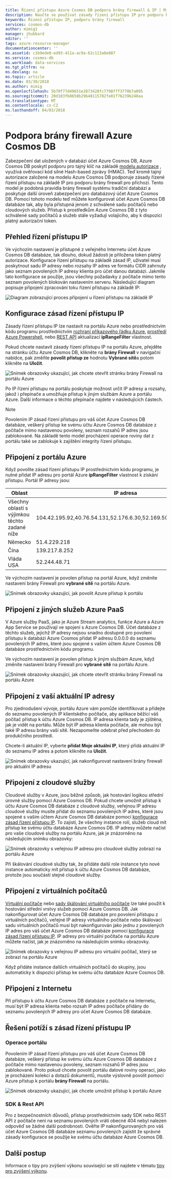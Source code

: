 ```yaml
---
title: Řízení přístupu Azure Cosmos DB podpora brány firewall & IP | Microsoft Docs
description: Naučte se používat zásady řízení přístupu IP pro podporu brány firewall na účty databáze Azure Cosmos DB.
keywords: Řízení přístupu IP, podporu brány firewall
services: cosmos-db
author: mimig1
manager: jhubbard
editor: ''
tags: azure-resource-manager
documentationcenter: ''
ms.assetid: c1b9ede0-ed93-411a-ac9a-62c113a8e887
ms.service: cosmos-db
ms.workload: data-services
ms.tgt_pltfrm: na
ms.devlang: na
ms.topic: article
ms.date: 03/30/2018
ms.author: mimig
ms.openlocfilehash: 5b70f77d49651e2873428fc7798fff3770b7a095
ms.sourcegitcommit: 20d103fb8658b29b48115782fe01f76239b240aa
ms.translationtype: MT
ms.contentlocale: cs-CZ
ms.lasthandoff: 04/03/2018
---
```

# <a name="azure-cosmos-db-firewall-support"></a>Podpora brány firewall Azure Cosmos DB
Zabezpečení dat uložených v databázi účet Azure Cosmos DB, Azure Cosmos DB poskytl podporu pro tajný klíč na základě [modelu autorizace](https://msdn.microsoft.com/library/azure/dn783368.aspx) , využívá ověřovací kód silné Hash-based zprávy (HMAC). Teď kromě tajný autorizace založené na modelu Azure Cosmos DB podporuje zásady řízené řízení přístupu na základě IP pro podporu brány firewall pro příchozí. Tento model je podobná pravidla brány firewall systému tradiční databází a poskytuje další úroveň zabezpečení pro databázový účet Azure Cosmos DB. Pomocí tohoto modelu teď můžete konfigurovat účet Azure Cosmos DB databáze tak, aby byla přístupná jenom z schválené sadu počítačů nebo cloudových služeb. Přístup k prostředkům Azure Cosmos DB z tyto schválené sady počítačů a služeb stále vyžadují volajícího, aby k dispozici platný autorizační token.

## <a name="ip-access-control-overview"></a>Přehled řízení přístupu IP
Ve výchozím nastavení je přístupné z veřejného Internetu účet Azure Cosmos DB databáze, tak dlouho, dokud žádosti je přiložena token platný autorizace. Konfigurace řízení přístupu na základě zásad IP, uživatel musí poskytnout sadu IP adresy nebo rozsahy IP adres ve formátu CIDR zahrnuty jako seznam povolených IP adresy klienta pro účet danou databázi. Jakmile tato konfigurace se použije, jsou všechny požadavky z počítače mimo tento seznam povolených blokován nastavením serveru.  Následující diagram popisuje připojení zpracování toku řízení přístupu na základě IP:

![Diagram zobrazující proces připojení u řízení přístupu na základě IP](./media/firewall-support/firewall-support-flow.png)

## <a id="configure-ip-policy"></a> Konfigurace zásad řízení přístupu IP
Zásady řízení přístupu IP lze nastavit na portálu Azure nebo prostřednictvím kódu programu prostřednictvím [rozhraní příkazového řádku Azure](cli-samples.md), [prostředí Azure Powershell](powershell-samples.md), nebo [REST API](/rest/api/cosmos-db/) aktualizací **ipRangeFilter** vlastnost. 

Pokud chcete nastavit zásady řízení přístupu IP na portálu Azure, přejděte na stránku účtu Azure Cosmos DB, klikněte na **brány Firewall** v navigační nabídce, pak změňte **povolit přístup ze** hodnotu  **Vybrané sítě**a potom klikněte na **Uložit**. 

![Snímek obrazovky ukazující, jak chcete otevřít stránku brány Firewall na portálu Azure](./media/firewall-support/azure-portal-firewall.png)

Po IP řízení přístupu na portálu poskytuje možnost určit IP adresy a rozsahy, jakož i přepínače a umožňuje přístup k jiným službám Azure a portálu Azure. Další informace o těchto přepínače najdete v následujících částech.

> [!NOTE]
> Povolením IP zásad řízení přístupu pro váš účet Azure Cosmos DB databáze, veškerý přístup ke svému účtu Azure Cosmos DB databáze z počítače mimo nastavenou povoleny, seznam rozsahů IP adres jsou zablokované. Na základě tento model procházení operace roviny dat z portálu také se zablokuje k zajištění integrity řízení přístupu.

## <a name="connections-from-the-azure-portal"></a>Připojení z portálu Azure 

Když povolíte zásad řízení přístupu IP prostřednictvím kódu programu, je nutné přidat IP adresu pro portál Azure **ipRangeFilter** vlastnost k získání přístupu. Portál IP adresy jsou:

|Oblast|IP adresa|
|------|----------|
|Všechny oblasti s výjimkou těchto zadané níže|104.42.195.92,40.76.54.131,52.176.6.30,52.169.50.45,52.187.184.26|
|Německo|51.4.229.218|
|Čína|139.217.8.252|
|Vláda USA|52.244.48.71|

Ve výchozím nastavení je povolen přístup na portál Azure, když změníte nastavení brány Firewall pro **vybrané sítě** na portálu Azure. 

![Snímek obrazovky ukazující, jak povolit Azure přístup k portálu](./media/firewall-support/enable-azure-portal.png)

## <a name="connections-from-other-azure-paas-services"></a>Připojení z jiných služeb Azure PaaS 
V Azure služby PaaS, jako je Azure Stream analytics, funkce Azure a Azure App Service se používají ve spojení s Azure Cosmos DB. Účet databáze z těchto služeb, jejichž IP adresy nejsou snadno dostupné pro povolení přístupu k databázi Azure Cosmos přidat IP adresu 0.0.0.0 do seznamu povolených IP adres, které jsou spojené s vaším účtem Azure Cosmos DB databáze prostřednictvím kódu programu. 

Ve výchozím nastavení je povolen přístup k jiným službám Azure, když změníte nastavení brány Firewall pro **vybrané sítě** na portálu Azure. 

![Snímek obrazovky ukazující, jak chcete otevřít stránku brány Firewall na portálu Azure](./media/firewall-support/enable-azure-services.png)

## <a name="connections-from-your-current-ip"></a>Připojení z vaší aktuální IP adresy

Pro zjednodušení vývoje, portálu Azure vám pomůže identifikovat a přidejte do seznamu povolených IP klientského počítače, aby aplikace běžící váš počítač přístup k účtu Azure Cosmos DB. IP adresa klienta tady je zjištěna, jak je vidět na portálu. Může být IP adresa klienta počítače, ale mohou být také IP adresu brány vaší sítě. Nezapomeňte odebrat před přechodem do produkčního prostředí.

Chcete-li aktuální IP, vyberte **přidat Moje aktuální IP**, který přidá aktuální IP do seznamu IP adres a potom klikněte na **Uložit**.

![Snímek obrazovky ukazující, jak nakonfigurovat nastavení brány firewall pro aktuální IP adresu](./media/firewall-support/enable-current-ip.png)

## <a name="connections-from-cloud-services"></a>Připojení z cloudové služby
Cloudové služby v Azure, jsou běžné způsob, jak hostování logikou střední úrovně služby pomocí Azure Cosmos DB. Pokud chcete umožnit přístup k účtu Azure Cosmos DB databáze z cloudové služby, veřejnou IP adresu cloudové služby musíte přidat do seznamu povolených IP adres, které jsou spojené s vaším účtem Azure Cosmos DB databáze pomocí [konfigurace zásad řízení přístupu IP](#configure-ip-policy). To zajistí, že všechny instance rolí, služeb cloud mít přístup ke svému účtu databáze Azure Cosmos DB. IP adresy můžete načíst pro vaše cloudové služby na portálu Azure, jak je znázorněno na následujícím snímku obrazovky:

![Snímek obrazovky s veřejnou IP adresu pro cloudové služby zobrazí na portálu Azure](./media/firewall-support/public-ip-addresses.png)

Při škálování cloudové služby tak, že přidáte další role instance tyto nové instance automaticky mít přístup k účtu Azure Cosmos DB databáze, protože jsou součástí stejné cloudové služby.

## <a name="connections-from-virtual-machines"></a>Připojení z virtuálních počítačů
[Virtuální počítače](https://azure.microsoft.com/services/virtual-machines/) nebo [sady škálování virtuálního počítače](../virtual-machine-scale-sets/virtual-machine-scale-sets-overview.md) lze také použít k hostování střední vrstvy služeb pomocí Azure Cosmos DB.  Jak nakonfigurovat účet Azure Cosmos DB databáze pro povolení přístupu z virtuálních počítačů, veřejné IP adresy virtuálního počítače nebo škálovací sadu virtuálních počítačů musí být nakonfigurován jako jednu z povolených IP adres pro váš účet Azure Cosmos DB databáze pomocí [konfigurace zásad řízení přístupu IP](#configure-ip-policy). IP adresy pro virtuální počítače na portálu Azure můžete načíst, jak je znázorněno na následujícím snímku obrazovky.

![Snímek obrazovky s veřejnou IP adresu pro virtuální počítač, který se zobrazí na portálu Azure](./media/firewall-support/public-ip-addresses-dns.png)

Když přidáte instance dalších virtuálních počítačů do skupiny, jsou automaticky k dispozici přístup ke svému účtu databáze Azure Cosmos DB.

## <a name="connections-from-the-internet"></a>Připojení z Internetu
Při přístupu k účtu Azure Cosmos DB databáze z počítače na Internetu, musí být IP adresa klienta nebo rozsah IP adres počítače přidány do seznamu povolených IP adresy pro účet Azure Cosmos DB databáze. 

## <a name="troubleshooting-the-ip-access-control-policy"></a>Řešení potíží s zásad řízení přístupu IP
### <a name="portal-operations"></a>Operace portálu
Povolením IP zásad řízení přístupu pro váš účet Azure Cosmos DB databáze, veškerý přístup ke svému účtu Azure Cosmos DB databáze z počítače mimo nastavenou povoleny, seznam rozsahů IP adres jsou zablokované. Proto pokud chcete povolit portálu datové roviny operací, jako je procházení kolekcí a dotazů dokumentů, musíte výslovně povolit pomocí Azure přístup k portálu **brány Firewall** na portálu. 

![Snímek obrazovky ukazující, jak chcete umožnit přístup k portálu Azure](./media/firewall-support/azure-portal-firewall.png)

### <a name="sdk--rest-api"></a>SDK & Rest API
Pro z bezpečnostních důvodů, přístup prostřednictvím sady SDK nebo REST API z počítače není na seznamu povolených vrátí obecné 404 nebyl nalezen odpověď se žádné další podrobnosti. Ověřte IP nakonfigurovaných pro váš účet Azure Cosmos DB databáze seznamu povolených zajistit že správné zásady konfigurace se použije ke svému účtu databáze Azure Cosmos DB.

## <a name="next-steps"></a>Další postup
Informace o tipy pro zvýšení výkonu související se sítí najdete v tématu [tipy pro zvýšení výkonu](performance-tips.md).

